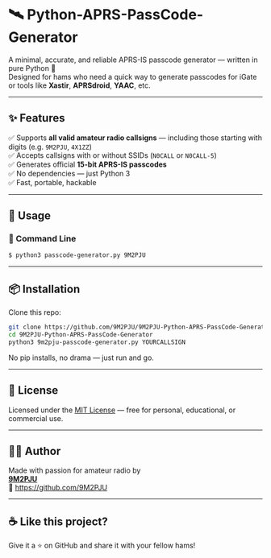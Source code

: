 # 🛰️ Python-APRS-PassCode-Generator

A minimal, accurate, and reliable APRS-IS passcode generator — written in pure Python 🐍  
Designed for hams who need a quick way to generate passcodes for iGate or tools like **Xastir**, **APRSdroid**, **YAAC**, etc.

---

## ✨ Features

✅ Supports **all valid amateur radio callsigns** — including those starting with digits (e.g. `9M2PJU`, `4X1ZZ`)  
✅ Accepts callsigns with or without SSIDs (`N0CALL` or `N0CALL-5`)  
✅ Generates official **15-bit APRS-IS passcodes**  
✅ No dependencies — just Python 3  
✅ Fast, portable, hackable

---

## 🚀 Usage

### 🔧 Command Line

```bash
$ python3 passcode-generator.py 9M2PJU
```

---

## 📦 Installation

Clone this repo:

```bash
git clone https://github.com/9M2PJU/9M2PJU-Python-APRS-PassCode-Generator.git
cd 9M2PJU-Python-APRS-PassCode-Generator
python3 9m2pju-passcode-generator.py YOURCALLSIGN
```

No pip installs, no drama — just run and go.

---

## 📜 License

Licensed under the [MIT License](LICENSE) — free for personal, educational, or commercial use.

---

## 👨‍💻 Author

Made with passion for amateur radio by  
**[9M2PJU](https://github.com/9M2PJU)**  
📡 https://github.com/9M2PJU

---

## ☕ Like this project?

Give it a ⭐️ on GitHub and share it with your fellow hams!

